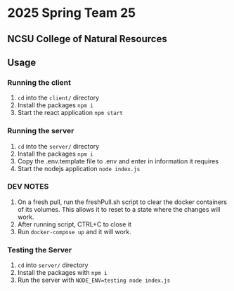 # 2025 Spring Team 25

## NCSU College of Natural Resources


## Usage

### Running the client
1. ```cd``` into the ```client/``` directory
2. Install the packages
  ```npm i```
3. Start the react application
  ```npm start```


### Running the server
1. ```cd``` into the ```server/``` directory
2. Install the packages
  ```npm i```
3. Copy the .env.template file to .env and enter in information it requires
4. Start the nodejs application
  ```node index.js```

### DEV NOTES
1. On a fresh pull, run the freshPull.sh script to clear the docker containers of its volumes. This allows it to reset to a state where the changes will work.
2. After running script, CTRL+C to close it
3. Run `docker-compose up` and it will work.

### Testing the Server
1. ```cd``` into ```server/``` directory
2. Install the packages with ```npm i```
3. Run the server with ```NODE_ENV=testing node index.js```
